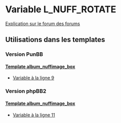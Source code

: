 # Variable L_NUFF_ROTATE
[Explication sur le forum des forums](http://forum.forumactif.com/t294113-listing-des-variables#L_NUFF_ROTATE)

## Utilisations dans les templates

### Version PunBB

#### [Template album_nuffimage_box](punbb/album_nuffimage_box.md)
* [Variable à la ligne 9](../punbb/album_nuffimage_box.tpl#L9)

### Version phpBB2

#### [Template album_nuffimage_box](subsilver/album_nuffimage_box.md)
* [Variable à la ligne 11](../subsilver/album_nuffimage_box.tpl#L11)